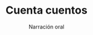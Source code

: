 ---
layout: post
title: "Cuenta cuentos"
subtitle: "Narración oral"
background: "/img/posts/bg-molina.jpg"
eventdate: 2019-02-14 08:00:00 +0100
placeName: "CEIP Tierno Galván"
placeMapsUrl: https://www.google.es/maps/place/Colegio+P%C3%BAblico+Tierno+Galv%C3%A1n/@38.0518154,-1.2052938,17z/data=!3m1!4b1!4m5!3m4!1s0xd6380ad6dc3aeaf:0x65e86440ba59c994!8m2!3d38.0518154!4d-1.2031051
category: "local"
tags: "molina"
speakers:
  - name: "Colectivo La Mercedora"
---